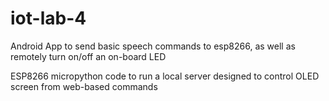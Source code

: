 # iot-lab-4


Android App to send basic speech commands to esp8266, as well as remotely turn on/off an on-board LED

ESP8266 micropython code to run a local server designed to control OLED screen from web-based commands
